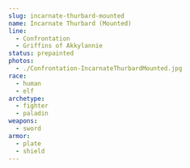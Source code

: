 ```yaml
---
slug: incarnate-thurbard-mounted
name: Incarnate Thurbard (Mounted)
line:
  - Confrontation
  - Griffins of Akkylannie
status: prepainted
photos:
  - ./Confrontation-IncarnateThurbardMounted.jpg
race:
  - human
  - elf
archetype:
  - fighter
  - paladin
weapons:
  - sword
armor:
  - plate
  - shield
---
```

